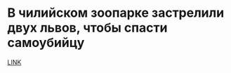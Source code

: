 # В чилийском зоопарке застрелили двух львов, чтобы спасти самоубийцу



[LINK](https://varlamov.ru/1732659.html)